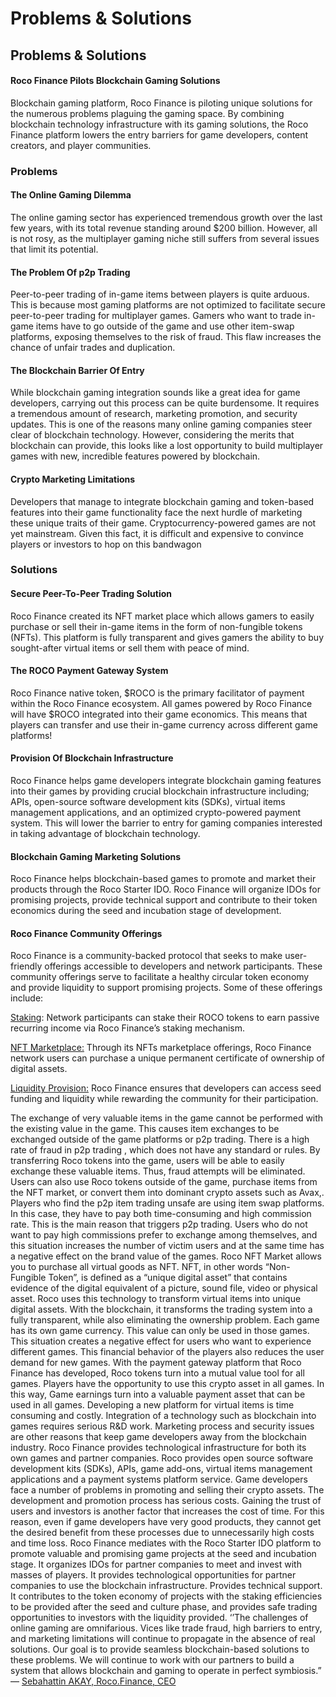 # Problems & Solutions

## Problems & Solutions

#### Roco Finance Pilots Blockchain Gaming Solutions

Blockchain gaming platform, Roco Finance is piloting unique solutions for the numerous problems plaguing the gaming space. By combining blockchain technology infrastructure with its gaming solutions, the Roco Finance platform lowers the entry barriers for game developers, content creators, and player communities.

### Problems

#### The Online Gaming Dilemma

The online gaming sector has experienced tremendous growth over the last few years, with its total revenue standing around $200 billion. However, all is not rosy, as the multiplayer gaming niche still suffers from several issues that limit its potential.

#### The Problem Of p2p Trading

Peer-to-peer trading of in-game items between players is quite arduous. This is because most gaming platforms are not optimized to facilitate secure peer-to-peer trading for multiplayer games. Gamers who want to trade in-game items have to go outside of the game and use other item-swap platforms, exposing themselves to the risk of fraud. This flaw increases the chance of unfair trades and duplication.

#### The Blockchain Barrier Of Entry

While blockchain gaming integration sounds like a great idea for game developers, carrying out this process can be quite burdensome. It requires a tremendous amount of research, marketing promotion, and security updates. This is one of the reasons many online gaming companies steer clear of blockchain technology. However, considering the merits that blockchain can provide, this looks like a lost opportunity to build multiplayer games with new, incredible features powered by blockchain.

#### Crypto Marketing Limitations

Developers that manage to integrate blockchain gaming and token-based features into their game functionality face the next hurdle of marketing these unique traits of their game. Cryptocurrency-powered games are not yet mainstream. Given this fact, it is difficult and expensive to convince players or investors to hop on this bandwagon

### Solutions

#### Secure Peer-To-Peer Trading Solution

Roco Finance created its NFT market place which allows gamers to easily purchase or sell their in-game items in the form of non-fungible tokens \(NFTs\). This platform is fully transparent and gives gamers the ability to buy sought-after virtual items or sell them with peace of mind.

#### The ROCO Payment Gateway System

Roco Finance native token, $ROCO is the primary facilitator of payment within the Roco Finance ecosystem. All games powered by Roco Finance will have $ROCO integrated into their game economics. This means that players can transfer and use their in-game currency across different game platforms!

#### Provision Of Blockchain Infrastructure

Roco Finance helps game developers integrate blockchain gaming features into their games by providing crucial blockchain infrastructure including; APIs, open-source software development kits \(SDKs\), virtual items management applications, and an optimized crypto-powered payment system. This will lower the barrier to entry for gaming companies interested in taking advantage of blockchain technology.

#### Blockchain Gaming Marketing Solutions

Roco Finance helps blockchain-based games to promote and market their products through the Roco Starter IDO. Roco Finance will organize IDOs for promising projects, provide technical support and contribute to their token economics during the seed and incubation stage of development.

#### Roco Finance Community Offerings

Roco Finance is a community-backed protocol that seeks to make user-friendly offerings accessible to developers and network participants. These community offerings serve to facilitate a healthy circular token economy and provide liquidity to support promising projects. Some of these offerings include:

[Staking](../products/stake-pools.md): Network participants can stake their ROCO tokens to earn passive recurring income via Roco Finance’s staking mechanism.

[NFT Marketplace:](../products/nft-market.md) Through its NFTs marketplace offerings, Roco Finance network users can purchase a unique permanent certificate of ownership of digital assets.

[Liquidity Provision:](../products/farming.md) Roco Finance ensures that developers can access seed funding and liquidity while rewarding the community for their participation.

The exchange of very valuable items in the game cannot be performed with the existing value in the game. This causes item exchanges to be exchanged outside of the game platforms or p2p trading. There is a high rate of fraud in p2p trading , which does not have any standard or rules. By transferring Roco tokens into the game, users will be able to easily exchange these valuable items. Thus, fraud attempts will be eliminated. Users can also use Roco tokens outside of the game, purchase items from the NFT market, or convert them into dominant crypto assets such as Avax,. Players who find the p2p item trading unsafe are using item swap platforms. In this case, they have to pay both time-consuming and high commission rate. This is the main reason that triggers p2p trading. Users who do not want to pay high commissions prefer to exchange among themselves, and this situation increases the number of victim users and at the same time has a negative effect on the brand value of the games. Roco NFT Market allows you to purchase all virtual goods as NFT. NFT, in other words “Non-Fungible Token”, is defined as a “unique digital asset” that contains evidence of the digital equivalent of a picture, sound file, video or physical asset. Roco uses this technology to transform virtual items into unique digital assets. With the blockchain, it transforms the trading system into a fully transparent, while also eliminating the ownership problem. Each game has its own game currency. This value can only be used in those games. This situation creates a negative effect for users who want to experience different games. This financial behavior of the players also reduces the user demand for new games. With the payment gateway platform that Roco Finance has developed, Roco tokens turn into a mutual value tool for all games. Players have the opportunity to use this crypto asset in all games. In this way, Game earnings turn into a valuable payment asset that can be used in all games. Developing a new platform for virtual items is time consuming and costly. Integration of a technology such as blockchain into games requires serious R&D work. Marketing process and security issues are other reasons that keep game developers away from the blockchain industry. Roco Finance provides technological infrastructure for both its own games and partner companies. Roco provides open source software development kits \(SDKs\), APIs, game add-ons, virtual items management applications and a payment systems platform service. Game developers face a number of problems in promoting and selling their crypto assets. The development and promotion process has serious costs. Gaining the trust of users and investors is another factor that increases the cost of time. For this reason, even if game developers have very good products, they cannot get the desired benefit from these processes due to unnecessarily high costs and time loss. Roco Finance mediates with the Roco Starter IDO platform to promote valuable and promising game projects at the seed and incubation stage. It organizes IDOs for partner companies to meet and invest with masses of players. It provides technological opportunities for partner companies to use the blockchain infrastructure. Provides technical support. It contributes to the token economy of projects with the staking efficiencies to be provided after the seed and culture phase, and provides safe trading opportunities to investors with the liquidity provided. ‘’The challenges of online gaming are omnifarious. Vices like trade fraud, high barriers to entry, and marketing limitations will continue to propagate in the absence of real solutions. Our goal is to provide seamless blockchain-based solutions to these problems. We will continue to work with our partners to build a system that allows blockchain and gaming to operate in perfect symbiosis.” — [Sebahattin AKAY, Roco.Finance, CEO](https://www.linkedin.com/in/sebahattin-akay/)

